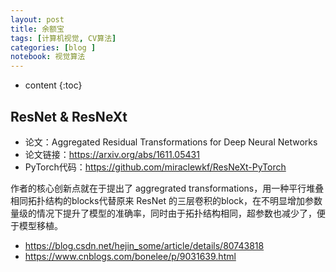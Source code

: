```yaml
---
layout: post
title: 余额宝
tags: [计算机视觉, CV算法] 
categories: [blog ]
notebook: 视觉算法
---
```


* content
{:toc}


## ResNet & ResNeXt

- 论文：Aggregated Residual Transformations for Deep Neural Networks
- 论文链接：https://arxiv.org/abs/1611.05431
- PyTorch代码：https://github.com/miraclewkf/ResNeXt-PyTorch

作者的核心创新点就在于提出了 aggregrated transformations，用一种平行堆叠相同拓扑结构的blocks代替原来 ResNet 的三层卷积的block，在不明显增加参数量级的情况下提升了模型的准确率，同时由于拓扑结构相同，超参数也减少了，便于模型移植。

- https://blog.csdn.net/hejin_some/article/details/80743818
- https://www.cnblogs.com/bonelee/p/9031639.html